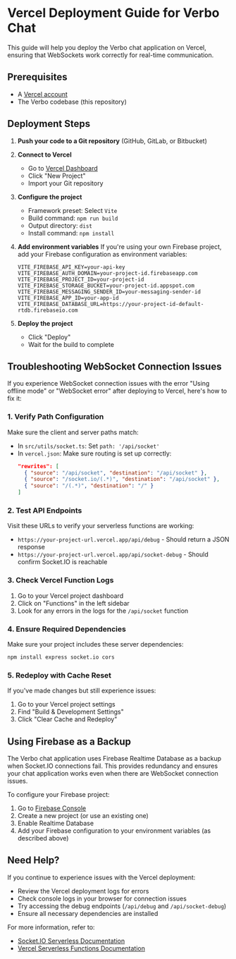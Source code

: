 
# Vercel Deployment Guide for Verbo Chat

This guide will help you deploy the Verbo chat application on Vercel, ensuring that WebSockets work correctly for real-time communication.

## Prerequisites

- A [Vercel account](https://vercel.com/signup)
- The Verbo codebase (this repository)

## Deployment Steps

1. **Push your code to a Git repository** (GitHub, GitLab, or Bitbucket)

2. **Connect to Vercel**
   - Go to [Vercel Dashboard](https://vercel.com/dashboard)
   - Click "New Project"
   - Import your Git repository 

3. **Configure the project**
   - Framework preset: Select `Vite`
   - Build command: `npm run build`
   - Output directory: `dist`
   - Install command: `npm install`

4. **Add environment variables**
   If you're using your own Firebase project, add your Firebase configuration as environment variables:
   
   ```
   VITE_FIREBASE_API_KEY=your-api-key
   VITE_FIREBASE_AUTH_DOMAIN=your-project-id.firebaseapp.com
   VITE_FIREBASE_PROJECT_ID=your-project-id
   VITE_FIREBASE_STORAGE_BUCKET=your-project-id.appspot.com
   VITE_FIREBASE_MESSAGING_SENDER_ID=your-messaging-sender-id
   VITE_FIREBASE_APP_ID=your-app-id
   VITE_FIREBASE_DATABASE_URL=https://your-project-id-default-rtdb.firebaseio.com
   ```

5. **Deploy the project**
   - Click "Deploy"
   - Wait for the build to complete

## Troubleshooting WebSocket Connection Issues

If you experience WebSocket connection issues with the error "Using offline mode" or "WebSocket error" after deploying to Vercel, here's how to fix it:

### 1. Verify Path Configuration

Make sure the client and server paths match:

- In `src/utils/socket.ts`: Set `path: '/api/socket'`
- In `vercel.json`: Make sure routing is set up correctly:
  ```json
  "rewrites": [
    { "source": "/api/socket", "destination": "/api/socket" },
    { "source": "/socket.io/(.*)", "destination": "/api/socket" },
    { "source": "/(.*)", "destination": "/" }
  ]
  ```

### 2. Test API Endpoints

Visit these URLs to verify your serverless functions are working:
- `https://your-project-url.vercel.app/api/debug` - Should return a JSON response
- `https://your-project-url.vercel.app/api/socket-debug` - Should confirm Socket.IO is reachable

### 3. Check Vercel Function Logs

1. Go to your Vercel project dashboard
2. Click on "Functions" in the left sidebar
3. Look for any errors in the logs for the `/api/socket` function

### 4. Ensure Required Dependencies

Make sure your project includes these server dependencies:
```bash
npm install express socket.io cors
```

### 5. Redeploy with Cache Reset

If you've made changes but still experience issues:
1. Go to your Vercel project settings
2. Find "Build & Development Settings"
3. Click "Clear Cache and Redeploy"

## Using Firebase as a Backup

The Verbo chat application uses Firebase Realtime Database as a backup when Socket.IO connections fail. This provides redundancy and ensures your chat application works even when there are WebSocket connection issues.

To configure your Firebase project:
1. Go to [Firebase Console](https://console.firebase.google.com/)
2. Create a new project (or use an existing one)
3. Enable Realtime Database
4. Add your Firebase configuration to your environment variables (as described above)

## Need Help?

If you continue to experience issues with the Vercel deployment:
- Review the Vercel deployment logs for errors
- Check console logs in your browser for connection issues
- Try accessing the debug endpoints (`/api/debug` and `/api/socket-debug`)
- Ensure all necessary dependencies are installed

For more information, refer to:
- [Socket.IO Serverless Documentation](https://socket.io/docs/v4/server-installation/#running-with-vercel)
- [Vercel Serverless Functions Documentation](https://vercel.com/docs/concepts/functions/serverless-functions)

